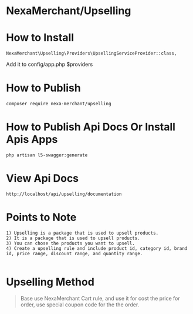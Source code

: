 # NexaMerchant/Upselling

# How to Install


```
NexaMerchant\Upselling\Providers\UpsellingServiceProvider::class,
```
Add it to config/app.php $providers

# How to Publish

```
composer require nexa-merchant/upselling
```

# How to Publish Api Docs Or Install Apis Apps

```
php artisan l5-swagger:generate
```

# View Api Docs

```
http://localhost/api/upselling/documentation
```

# Points to Note
```
1) Upselling is a package that is used to upsell products.
2) It is a package that is used to upsell products.
3) You can chose the products you want to upsell.
4) Create a upselling rule and include product id, category id, brand id, price range, discount range, and quantity range.


```

# Upselling Method
> Base use NexaMerchant Cart rule, and use it for cost the price for order, use special coupon code for the the order.


